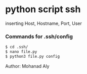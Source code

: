 # python script ssh
inserting Host, Hostname, Port, User 


### Commands for .ssh/config

```sh
$ cd .ssh/
$ nano file.py
$ python3 file.py config
```


Author: Mohanad Aly
